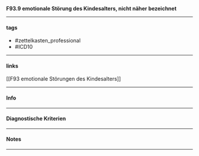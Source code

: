 __F93.9 emotionale Störung des Kindesalters, nicht näher bezeichnet__

___________________________________________
#### tags

- #zettelkasten_professional
- #ICD10 
___________________________________________
#### links

[[F93 emotionale Störungen des Kindesalters]]

___________________________________________
#### Info

___________________________________________
#### Diagnostische Kriterien

___________________________________________
#### Notes

___________________________________________

